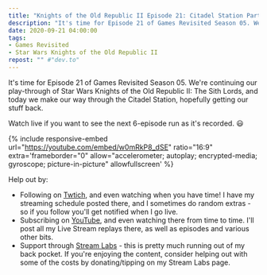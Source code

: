```yaml
---
title: "Knights of the Old Republic II Episode 21: Citadel Station Part 2"
description: "It's time for Episode 21 of Games Revisited Season 05. We're continuing our play-through of Star Wars Knights of the Old Republic II: The Sith Lords, and today we make our way through the Citadel Station, hopefully getting our stuff back."
date: 2020-09-21 04:00:00
tags:
- Games Revisited
- Star Wars Knights of the Old Republic II
repost: "" #"dev.to"
---
```


It's time for Episode 21 of Games Revisited Season 05. We're continuing our play-through of Star Wars Knights of the Old Republic II: The Sith Lords, and today we make our way through the Citadel Station, hopefully getting our stuff back.

Watch live if you want to see the next 6-episode run as it's recorded. :smiley:
<!--more-->

{% include responsive-embed url="https://youtube.com/embed/w0mRkP8_dSE" ratio="16:9" extra='frameborder="0" allow="accelerometer; autoplay; encrypted-media; gyroscope; picture-in-picture" allowfullscreen' %}

Help out by:
 * Following on [Twtich](https://twitch.tv/AnonJr_Live), and even watching when you have time! I have my streaming schedule posted there, and I sometimes do random extras - so if you follow you'll get notified when I go live.
 * Subscribing on [YouTube](http://www.youtube.com/channel/UCXafqhKHbkSUIrq0LAuu0tw), and even watching there from time to time. I'll post all my Live Stream replays there, as well as episodes and various other bits.
 * Support through [Stream Labs](https://streamlabs.com/anonjr_live) - this is pretty much running out of my back pocket. If you're enjoying the content, consider helping out with some of the costs by donating/tipping on my Stream Labs page.